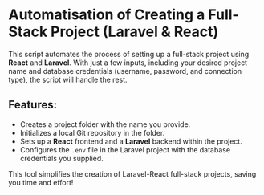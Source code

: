 # Automatisation of Creating a Full-Stack Project (Laravel & React)

This script automates the process of setting up a full-stack project using **React** and **Laravel**. With just a few inputs, including your desired project name and database credentials (username, password, and connection type), the script will handle the rest.

## Features:
- Creates a project folder with the name you provide.
- Initializes a local Git repository in the folder.
- Sets up a **React** frontend and a **Laravel** backend within the project.
- Configures the `.env` file in the Laravel project with the database credentials you supplied.

This tool simplifies the creation of Laravel-React full-stack projects, saving you time and effort!
